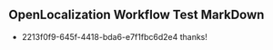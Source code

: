 ## OpenLocalization Workflow Test MarkDown
* 2213f0f9-645f-4418-bda6-e7f1fbc6d2e4 thanks!

<!--HONumber=Jul16_HO3-->



